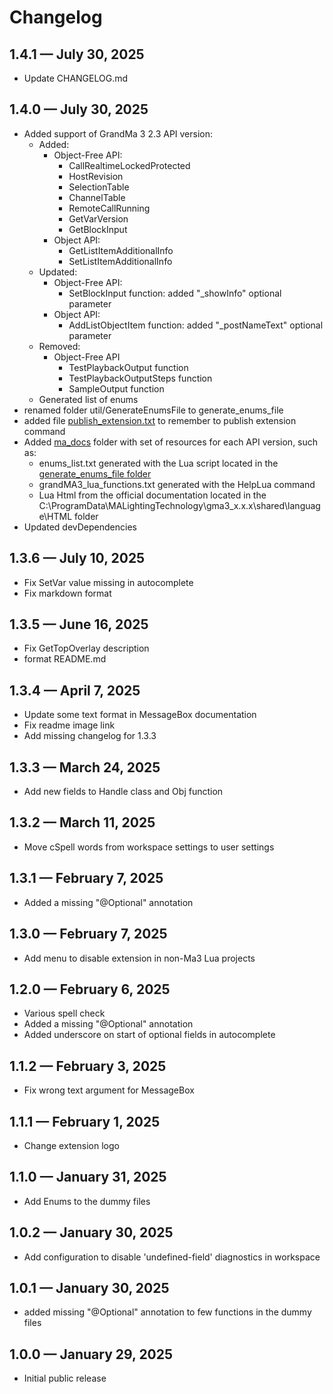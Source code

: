 # Changelog

## 1.4.1 — July 30, 2025

- Update CHANGELOG.md

## 1.4.0 — July 30, 2025

- Added support of GrandMa 3 2.3 API version:
  - Added:
    - Object-Free API:
      - CallRealtimeLockedProtected
      - HostRevision
      - SelectionTable
      - ChannelTable
      - RemoteCallRunning
      - GetVarVersion
      - GetBlockInput
    - Object API:
      - GetListItemAdditionalInfo
      - SetListItemAdditionalInfo
  - Updated:
    - Object-Free API:
      - SetBlockInput function: added "_showInfo" optional parameter
    - Object API:
      - AddListObjectItem function: added "_postNameText" optional parameter
  - Removed:
    - Object-Free API
      - TestPlaybackOutput function
      - TestPlaybackOutputSteps function
      - SampleOutput function
  - Generated list of enums
- renamed folder util/GenerateEnumsFile to generate_enums_file
- added file [publish_extension.txt](utils/vs_code/publish_extension.txt) to remember to publish extension command
- Added [ma_docs](ma_docs/2.1) folder with set of resources for each API version, such as:
  - enums_list.txt generated with the Lua script located in the  [generate_enums_file folder](utils/generate_enums_file)
  - grandMA3_lua_functions.txt generated with the HelpLua command
  - Lua Html from the official documentation located in the C:\ProgramData\MALightingTechnology\gma3_x.x.x\shared\language\HTML folder
- Updated devDependencies

## 1.3.6 — July 10, 2025

- Fix SetVar value missing in autocomplete
- Fix markdown format
  
## 1.3.5 — June 16, 2025

- Fix GetTopOverlay description
- format README.md

## 1.3.4 — April 7, 2025

- Update some text format in MessageBox documentation
- Fix readme image link
- Add missing changelog for 1.3.3

## 1.3.3 — March 24, 2025

- Add new fields to Handle class and Obj function

## 1.3.2 — March 11, 2025

- Move cSpell words from workspace settings to user settings

## 1.3.1 — February 7, 2025

- Added a missing "@Optional" annotation

## 1.3.0 — February 7, 2025

- Add menu to disable extension in non-Ma3 Lua projects

## 1.2.0 — February 6, 2025

- Various spell check
- Added a missing "@Optional" annotation
- Added underscore on start of optional fields in autocomplete

## 1.1.2 — February 3, 2025

- Fix wrong text argument for MessageBox

## 1.1.1 — February 1, 2025

- Change extension logo

## 1.1.0 — January 31, 2025

- Add Enums to the dummy files

## 1.0.2 — January 30, 2025

- Add configuration to disable 'undefined-field' diagnostics in workspace

## 1.0.1 — January 30, 2025

- added missing "@Optional" annotation to few functions in the dummy files

## 1.0.0 — January 29, 2025

- Initial public release
